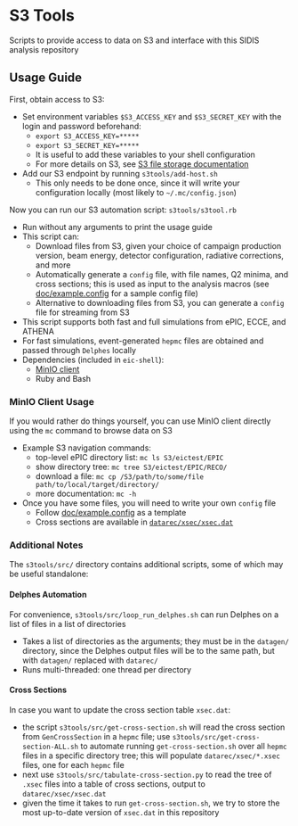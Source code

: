 # S3 Tools

Scripts to provide access to data on S3 and interface with this SIDIS analysis repository


## Usage Guide

First, obtain access to S3:
- Set environment variables `$S3_ACCESS_KEY` and `$S3_SECRET_KEY` with the login and password beforehand:
  - `export S3_ACCESS_KEY=*****`
  - `export S3_SECRET_KEY=*****`
  - It is useful to add these variables to your shell configuration
  - For more details on S3, see [S3 file storage documentation](https://doc.athena-eic.org/en/latest/howto/s3_file_storage.html)
- Add our S3 endpoint by running `s3tools/add-host.sh`
  - This only needs to be done once, since it will write your configuration
    locally (most likely to `~/.mc/config.json`)

Now you can run our S3 automation script: `s3tools/s3tool.rb`
- Run without any arguments to print the usage guide
- This script can:
  - Download files from S3, given your choice of campaign production version,
    beam energy, detector configuration, radiative corrections, and more
  - Automatically generate a `config` file, with file names, Q2 minima, and
    cross sections; this is used as input to the analysis macros (see
    [doc/example.config](../doc/example.config) for a sample config file)
  - Alternative to downloading files from S3, you can generate a `config` file
    for streaming from S3
- This script supports both fast and full simulations from ePIC, ECCE, and ATHENA
- For fast simulations, event-generated `hepmc` files are obtained and passed through
  `Delphes` locally
- Dependencies (included in `eic-shell`):
  - [MinIO client](https://docs.min.io/docs/minio-client-complete-guide)
  - Ruby and Bash


### MinIO Client Usage
If you would rather do things yourself, you can use MinIO client directly using the
`mc` command to browse data on S3
- Example S3 navigation commands:
  - top-level ePIC directory list: `mc ls S3/eictest/EPIC`
  - show directory tree: `mc tree S3/eictest/EPIC/RECO/`
  - download a file: `mc cp /S3/path/to/some/file path/to/local/target/directory/`
  - more documentation: `mc -h`
- Once you have some files, you will need to write your own `config` file
  - Follow [doc/example.config](../doc/example.config) as a template
  - Cross sections are available in [`datarec/xsec/xsec.dat`](../datarec/xsec/xsec.dat)


### Additional Notes
The `s3tools/src/` directory contains additional scripts, some of which may be useful standalone:

#### Delphes Automation
For convenience, `s3tools/src/loop_run_delphes.sh` can run Delphes on a list of files
in a list of directories
- Takes a list of directories as the arguments; they must be in the `datagen/`
  directory, since the Delphes output files will be to the same path, but with
  `datagen/` replaced with `datarec/`
- Runs multi-threaded: one thread per directory

#### Cross Sections
In case you want to update the cross section table `xsec.dat`:
- the script `s3tools/src/get-cross-section.sh` will read the cross section from
  `GenCrossSection` in a `hepmc` file; use `s3tools/src/get-cross-section-ALL.sh` to
  automate running `get-cross-section.sh` over all `hepmc` files in a specific
  directory tree; this will populate `datarec/xsec/*.xsec` files, one for each
  `hepmc` file
- next use `s3tools/src/tabulate-cross-section.py` to read the tree of `.xsec` files into
  a table of cross sections, output to `datarec/xsec/xsec.dat`
- given the time it takes to run `get-cross-section.sh`, we try to store the
  most up-to-date version of `xsec.dat` in this repository
